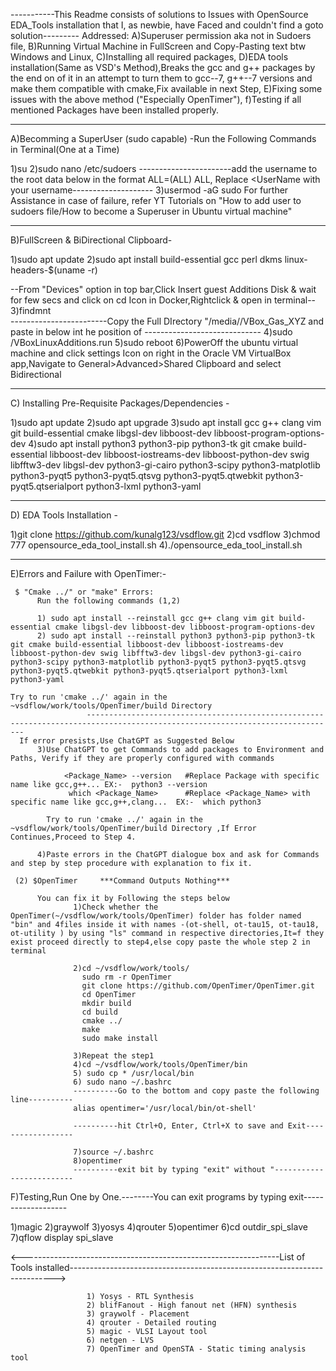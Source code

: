 -----------This Readme consists of solutions to Issues with OpenSource EDA_Tools installation that I, as newbie, have Faced and couldn't find a goto solution---------
                                Addressed:
                                A)Superuser permission aka not in Sudoers file,
                                B)Running Virtual Machine in FullScreen and Copy-Pasting text btw Windows and Linux,
                                C)Installing all required packages,
                                D)EDA tools installation(Same as VSD's Method),Breaks the gcc and g++ packages by the end on of it in an attempt to turn
                                  them to gcc--7, g++--7 versions and make them compatible with cmake,Fix available in next Step,
                                E)Fixing some issues with the above method ("Especially OpenTimer"),
                                f)Testing if all mentioned Packages have been installed properly.


-----------------------------------------------------------------------------------------------------------------------------------------------------------------------
A)Becomming a SuperUser (sudo capable) -Run the Following Commands in Terminal(One at a Time)

1)su
2)sudo nano /etc/sudoers
-----------------------add the username to the root data below in the format <UserName> ALL=(ALL) ALL, Replace <UserName with your username--------------------
3)usermod -aG sudo <UserName>
  For further Assistance in case of failure, refer YT Tutorials on "How to add user to sudoers file/How to become a Superuser in Ubuntu virtual machine"

---------------------------------------------------------------------------------------------------------------------------------------------------------------
B)FullScreen & BiDirectional Clipboard-

1)sudo apt update 
2)sudo apt install build-essential gcc perl dkms linux-headers-$(uname -r) 
  
--From "Devices" option in top bar,Click Insert guest Additions Disk & wait for few secs and click on cd Icon in Docker,Rightclick & open in terminal--
3)findmnt  
------------------------Copy the Full DIrectory "/media/<UserName>/VBox_Gas_XYZ and paste in below int he position of <Directory>-----------------------------
4)sudo <Directory>/VBoxLinuxAdditions.run
5)sudo reboot
6)PowerOff the ubuntu virtual machine and click settings Icon on right in the Oracle VM VirtualBox app,Navigate to General>Advanced>Shared Clipboard and select Bidirectional

--------------------------------------------------------------------------------------------------------------------------------------------------------------
C) Installing Pre-Requisite Packages/Dependencies -

1)sudo apt update
2)sudo apt upgrade
3)sudo apt install gcc g++ clang vim git build-essential cmake libgsl-dev libboost-dev libboost-program-options-dev
4)sudo apt install python3 python3-pip python3-tk git cmake build-essential libboost-dev libboost-iostreams-dev libboost-python-dev swig libfftw3-dev libgsl-dev python3-gi-cairo python3-scipy python3-matplotlib python3-pyqt5 python3-pyqt5.qtsvg python3-pyqt5.qtwebkit python3-pyqt5.qtserialport python3-lxml python3-yaml

  -------------------------------------------------------------------------------------------------------------------------------------------------------------
D) EDA Tools Installation -

1)git clone https://github.com/kunalg123/vsdflow.git
2)cd vsdflow
3)chmod 777 opensource_eda_tool_install.sh
4)./opensource_eda_tool_install.sh

 --------------------------------------------------------------------------------------------------------------------------------------------------------------
E)Errors and Failure with OpenTimer:-
  
     $ "Cmake ../" or "make" Errors:
          Run the following commands (1,2)
          
          1) sudo apt install --reinstall gcc g++ clang vim git build-essential cmake libgsl-dev libboost-dev libboost-program-options-dev
          2) sudo apt install --reinstall python3 python3-pip python3-tk git cmake build-essential libboost-dev libboost-iostreams-dev libboost-python-dev swig libfftw3-dev libgsl-dev python3-gi-cairo python3-scipy python3-matplotlib python3-pyqt5 python3-pyqt5.qtsvg python3-pyqt5.qtwebkit python3-pyqt5.qtserialport python3-lxml python3-yaml
  
    Try to run 'cmake ../' again in the ~vsdflow/work/tools/OpenTimer/build Directory 
                     ------------------------------------------------------------------------------------------------------------------------------
      If error presists,Use ChatGPT as Suggested Below
          3)Use ChatGPT to get Commands to add packages to Environment and Paths, Verify if they are properly configured with commands 
  
                <Package_Name> --version   #Replace Package with specific name like gcc,g++... EX:-  python3 --version
                 which <Package_Name>      #Replace <Package_Name> with specific name like gcc,g++,clang...  EX:-  which python3
             
            Try to run 'cmake ../' again in the ~vsdflow/work/tools/OpenTimer/build Directory ,If Error Continues,Proceed to Step 4.
                  
          4)Paste errors in the ChatGPT dialogue box and ask for Commands and step by step procedure with explanation to fix it.
  
     (2) $OpenTimer     ***Command Outputs Nothing***
          
          You can fix it by Following the steps below 
                  1)Check whether the OpenTimer(~/vsdflow/work/tools/OpenTimer) folder has folder named "bin" and 4files inside it with names -(ot-shell, ot-tau15, ot-tau18, ot-utility ) by using "ls" command in respective directories,It=f they exist proceed directly to step4,else copy paste the whole step 2 in terminal
                  
                  2)cd ~/vsdflow/work/tools/
                    sudo rm -r OpenTimer
                    git clone https://github.com/OpenTimer/OpenTimer.git
                    cd OpenTimer
                    mkdir build
                    cd build
                    cmake ../
                    make
                    sudo make install
                  
                  3)Repeat the step1 
                  4)cd ~/vsdflow/work/tools/OpenTimer/bin
                  5) sudo cp * /usr/local/bin
                  6) sudo nano ~/.bashrc
                  ----------Go to the bottom and copy paste the following line----------
                  alias opentimer='/usr/local/bin/ot-shell'
                  
                  ----------hit Ctrl+O, Enter, Ctrl+X to save and Exit------------------
                              
                  7)source ~/.bashrc
                  8)opentimer
                  ----------exit bit by typing "exit" without "-------------------------
               

F)Testing,Run One by One.--------You can exit programs by typing exit-------------------

1)magic
2)graywolf
3)yosys
4)qrouter
5)opentimer
6)cd outdir_spi_slave
7)qflow display spi_slave
                  

<----------------------------------------------------------------List of Tools installed-------------------------------------------------------------------------->

                     1) Yosys - RTL Synthesis
                     2) blifFanout - High fanout net (HFN) synthesis
                     3) graywolf - Placement
                     4) qrouter - Detailed routing
                     5) magic - VLSI Layout tool
                     6) netgen - LVS
                     7) OpenTimer and OpenSTA - Static timing analysis tool


